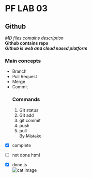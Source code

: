 # PF LAB 03
## Github
*MD files contains description*\
**Github contains repo**\
***Github is web and cloud nased platform***
### Main concepts
* Branch
* Pull Request
* Merge
* Commit
  ### Commands
  1. Git status
  2. Git add
  3. git commit
  4. push
  5. pull\
     ~~By Mistake~~
- [x] complete
- [ ] not done html
- [x] done js \
![cat image](https://in.pinterest.com/pin/lovely-baby-cat--212795151137404960/)

